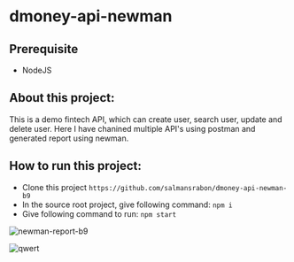 # dmoney-api-newman

## Prerequisite
- NodeJS

## About this project:
This is a demo fintech API, which can create user, search user, update and delete user. Here I have chanined multiple API's using postman and generated report using newman.

## How to run this project:
- Clone this project
  ``` https://github.com/salmansrabon/dmoney-api-newman-b9 ```
- In the source root project, give following command:
  ``` npm i ```
- Give following command to run:
  ``` npm start ```

  
![newman-report-b9](https://github.com/salmansrabon/dmoney-api-newman-b9/assets/48891202/974a3d9a-6fa7-4d4b-a526-8458c9a96caa)

![qwert](https://github.com/salmansrabon/dmoney-api-newman-b9/assets/48891202/8103fa4c-34d2-4957-af66-db2796bad902)
